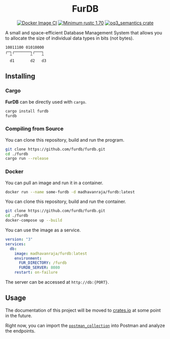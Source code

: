 <div align="center">
  <h1>FurDB</h1>
  
  [![Docker Image CI](https://github.com/madhavan-raja/furdb/actions/workflows/docker-image.yml/badge.svg)]()
  [![Minimum rustc 1.70](https://img.shields.io/badge/rustc-1.70+-blue.svg)](https://rust-lang.github.io/rfcs/2495-min-rust-version.html)
  [![oq3_semantics crate](https://img.shields.io/crates/v/furdb.svg)](https://crates.io/crates/furdb)
</div>

A small and space-efficient Database Management System that allows you to allocate the size of individual data types in bits (not bytes).

```
10011100 01010000
┌─┐┌───────┐┌───┐
  ^        ^    ^
  d1       d2   d3
```

## Installing

### Cargo

**FurDB** can be directly used with `cargo`.

```sh
cargo install furdb
furdb
```

### Compiling from Source

You can clone this repository, build and run the program.

```sh
git clone https://github.com/furdb/furdb.git
cd ./furdb
cargo run --release
```

### Docker

You can pull an image and run it in a container.

```sh
docker run --name some-furdb -d madhavanraja/furdb:latest
```

You can clone this repository, build and run the container.

```sh
git clone https://github.com/furdb/furdb.git
cd ./furdb
docker-compose up --build
```

You can use the image as a service.

```yaml
version: "3"
services:
  db:
    image: madhavanraja/furdb:latest
    environment:
      FUR_DIRECTORY: /furdb
      FURDB_SERVER: 8080
    restart: on-failure
```

The server can be accessed at `http://db:{PORT}`.

## Usage

The documentation of this project will be moved to [crates.io](https://crates.io/crates/furdb) at some point in the future.

Right now, you can import the [`postman_collection`](furdb.postman_collection.json) into Postman and analyze the endpoints.
